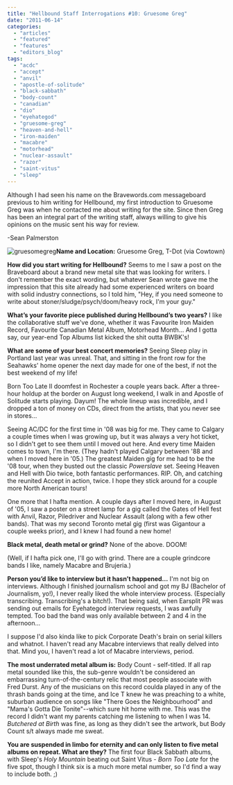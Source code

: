 ```yaml
---
title: "Hellbound Staff Interrogations #10: Gruesome Greg"
date: "2011-06-14"
categories: 
  - "articles"
  - "featured"
  - "features"
  - "editors_blog"
tags: 
  - "acdc"
  - "accept"
  - "anvil"
  - "apostle-of-solitude"
  - "black-sabbath"
  - "body-count"
  - "canadian"
  - "dio"
  - "eyehategod"
  - "gruesome-greg"
  - "heaven-and-hell"
  - "iron-maiden"
  - "macabre"
  - "motorhead"
  - "nuclear-assault"
  - "razor"
  - "saint-vitus"
  - "sleep"
---
```


Although I had seen his name on the Bravewords.com messageboard previous to him writing for Hellbound, my first introduction to Gruesome Greg was when he contacted me about writing for the site. Since then Greg has been an integral part of the writing staff, always willing to give his opinions on the music sent his way for review.

\-Sean Palmerston

![](http://www.hellbound.ca/wp-content/uploads/2011/06/gruesomegreg-290x386.jpg "gruesomegreg")**Name and Location:** Gruesome Greg, T-Dot (via Cowtown)

**How did you start writing for Hellbound?** Seems to me I saw a post on the Braveboard about a brand new metal site that was looking for writers. I don't remember the exact wording, but whatever Sean wrote gave me the impression that this site already had some experienced writers on board with solid industry connections, so I told him, "Hey, if you need someone to write about stoner/sludge/psych/doom/heavy rock, I'm your guy."

**What’s your favorite piece published during Hellbound’s two years?** I like the collaborative stuff we've done, whether it was Favourite Iron Maiden Record, Favourite Canadian Metal Album, Motorhead Month... And I gotta say, our year-end Top Albums list kicked the shit outta BWBK's!

**What are some of your best concert memories?** Seeing Sleep play in Portland last year was unreal. That, and sitting in the front row for the Seahawks' home opener the next day made for one of the best, if not the best weekend of my life!

Born Too Late II doomfest in Rochester a couple years back. After a three-hour holdup at the border on August long weekend, I walk in and Apostle of Solitude starts playing. Dayum! The whole lineup was incredible, and I dropped a ton of money on CDs, direct from the artists, that you never see in stores...

Seeing AC/DC for the first time in '08 was big for me. They came to Calgary a couple times when I was growing up, but it was always a very hot ticket, so I didn't get to see them until I moved out here. And every time Maiden comes to town, I'm there. (They hadn't played Calgary between '88 and when I moved here in '05.) The greatest Maiden gig for me had to be the '08 tour, when they busted out the classic _Powerslave_ set. Seeing Heaven and Hell with Dio twice, both fantastic performances. RIP. Oh, and catching the reunited Accept in action, twice. I hope they stick around for a couple more North American tours!

One more that I hafta mention. A couple days after I moved here, in August of '05, I saw a poster on a street lamp for a gig called the Gates of Hell fest with Anvil, Razor, Piledriver and Nuclear Assault (along with a few other bands). That was my second Toronto metal gig (first was Gigantour a couple weeks prior), and I knew I had found a new home!

**Black metal, death metal or grind?** None of the above. DOOM!

(Well, if I hafta pick one, I'll go with grind. There are a couple grindcore bands I like, namely Macabre and Brujeria.)

**Person you’d like to interview but it hasn’t happened…** I'm not big on interviews. Although I finished journalism school and got my BJ (Bachelor of Journalism, yo!), I never really liked the whole interview process. (Especially transcribing. Transcribing's a bitch!). That being said, when Earsplit PR was sending out emails for Eyehategod interview requests, I was awfully tempted. Too bad the band was only available between 2 and 4 in the afternoon...

I suppose I'd also kinda like to pick Corporate Death's brain on serial killers and whatnot. I haven't read any Macabre interviews that really delved into that. Mind you, I haven't read a lot of Macabre interviews, period.

**The most underrated metal album is:** Body Count - self-titled. If all rap metal sounded like this, the sub-genre wouldn't be considered an embarrassing turn-of-the-century relic that most people associate with Fred Durst. Any of the musicians on this record coulda played in any of the thrash bands going at the time, and Ice T knew he was preaching to a white, suburban audience on songs like "There Goes the Neighbourhood" and "Mama's Gotta Die Tonite"--which sure hit home with me. This was the record I didn't want my parents catching me listening to when I was 14. _Butchered at Birth_ was fine, as long as they didn't see the artwork, but Body Count s/t always made me sweat.

**You are suspended in limbo for eternity and can only listen to five metal albums on repeat. What are they?** The first four Black Sabbath albums, with Sleep's _Holy Mountain_ beating out Saint Vitus _\- Born Too Late_ for the five spot, though I think six is a much more metal number, so I'd find a way to include both. ;)
